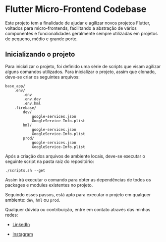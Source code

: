 # Flutter Micro-Frontend Codebase

Este projeto tem a finalidade de ajudar e agilizar novos projetos Flutter, voltados para micro-frontends, facilitando a abstração de vários componentes e funcionalidades geralmente sempre utilizadas em projetos de pequeno, médio e grande porte.

## Inicializando o projeto

Para inicializar o projeto, foi definido uma série de scripts que visam agilizar alguns comandos utilizados. Para inicializar o projeto, assim que clonado, deve-se criar os seguintes arquivos:

```
base_app/
    .env/
        .env
        .env.dev
        .env.hml
    .firebase/
        dev/
            google-services.json
            GoogleService-Info.plist
        hml/
            google-services.json
            GoogleService-Info.plist
        prod/
            google-services.json
            GoogleService-Info.plist
```

Após a criação dos arquivos de ambiente locais, deve-se executar o seguinte script na pasta raíz do repositório:

`./scripts.sh --get`

Assim irá executar o comando para obter as dependências de todos os packages e modules existentes no projeto.

Seguindo esses passos, está apto para executar o projeto em qualquer ambiente: `dev`, `hml` ou `prod`.

Qualquer dúvida ou contribuição, entre em contato através das minhas redes:

- [LinkedIn](https://www.linkedin.com/in/leonardo-bido/)

- [Instagram](https://www.instagram.com/leobidoous/)
